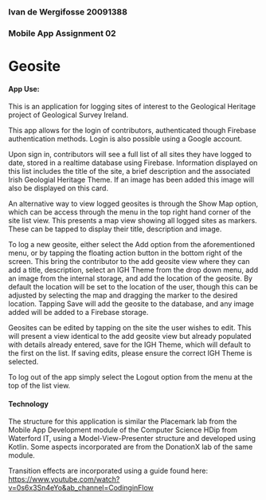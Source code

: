 ### Ivan de Wergifosse 20091388

### Mobile App Assignment 02

# Geosite

#### App Use:

This is an application for logging sites of interest to the Geological Heritage project of Geological
Survey Ireland.

This app allows for the login of contributors, authenticated though Firebase authentication methods.
Login is also possible using a Google account.

Upon sign in, contributors will see a full list of all sites they have logged to date, stored in a realtime
database using Firebase. Information displayed on this list includes the title of the site, a brief
description and the associated Irish Geologial Heritage Theme. If an image has been added this image
will also be displayed on this card.

An alternative way to view logged geosites is through the Show Map option, which can be access through
the menu in the top right hand corner of the site list view. This presents a map view showing all logged
sites as markers. These can be tapped to display their title, description and image.

To log a new geosite, either select the Add option from the aforementioned menu, or by tapping the
floating action button in the bottom right of the screen. This bring the contributor to the add geosite
view where they can add a title, description, select an IGH Theme from the drop down menu, add an image
from the internal storage, and add the location of the geosite. By default the location will be set 
to the location of the user, though this can be adjusted by selecting the map and dragging the marker
to the desired location. Tapping Save will add the geosite to the database, and any image added will 
be added to a Firebase storage.

Geosites can be edited by tapping on the site the user wishes to edit. This will present a view
identical to the add geosite view but already populated with details already entered, save for the
IGH Theme, which will default to the first on the list. If saving edits, please ensure the correct
IGH Theme is selected.

To log out of the app simply select the Logout option from the menu at the top of the list view.

#### Technology

The structure for this application is similar the Placemark lab from the Mobile App Development module
of the Computer Science HDip from Waterford IT, using a Model-View-Presenter structure and developed
using Kotlin. Some aspects incorporated are from the DonationX lab of the same module.

Transition effects are incorporated using a guide found here: 
https://www.youtube.com/watch?v=0s6x3Sn4eYo&ab_channel=CodinginFlow